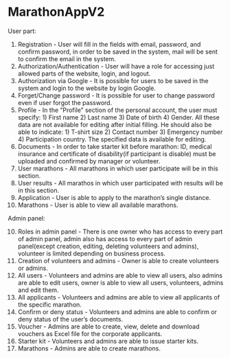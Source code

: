# MarathonAppV2
User part:

1. Registration - User will fill in the fields with email, password, and confirm password, in order to be saved in the system, mail will be sent to confirm the email in the system.
2. Authorization/Authentication - User will have a role for accessing just allowed parts of the website, login, and logout.
3. Authorization via Google - It is possible for users to be saved in the system and login to the website by login Google.
4. Forget/Change password - It is possible for user to change password even if user forgot the password.
5. Profile - In the “Profile” section of the personal account, the user must specify: 1) First name 2) Last name 3) Date of birth 4) Gender. All these data are not available for editing after initial filling. He should also be able to indicate: 1) T-shirt size 2) Contact number 3) Emergency number 4) Participation country. The specified data is available for editing.
6. Documents - In order to take starter kit before marathon: ID, medical insurance and certificate of disability(if participant is disable) must be uploaded and confirmed by manager or volunteer.
7. User marathons - All marathons in which user participate will be in this section.
8. User results - All marathos in which user participated with results will be in this section.
9. Application - User is able to apply to the marathon’s single distance.
10. Marathons - User is able to view all available marathons.








Admin panel:

10. Roles in admin panel - There is one owner who has access to every part of admin panel, admin also has access to every part of admin panel(except creation, editing, deleting volunteers and admins), volunteer is limited depending on business process.
11. Creation of volunteers and admins - Owner is able to create volunteers or admins.
12. All users - Volunteers and admins are able to view all users, also admins are able to edit users, owner is able to view all users, volunteers, admins and edit them.
13. All applicants - Volunteers and admins are able to view all applicants of the specific marathon.
14. Confirm or deny status - Volunteers and admins are able to confirm or deny status of the user’s documents.
15. Voucher - Admins are able to create, view, delete and download vouchers as Excel file for the corporate applicants.
16. Starter kit - Volunteers and admins are able to issue starter kits.
17. Marathons - Admins are able to create marathons.

